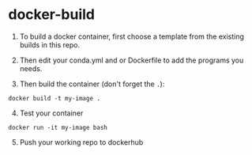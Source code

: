 # docker-build


1. To build a docker container, first choose a template from the existing builds in this repo.

2. Then edit your conda.yml and or Dockerfile to add the programs you needs.

3. Then build the container (don't forget the `.`):

`docker build -t my-image .`

4. Test your container 

`docker run -it my-image bash`

5. Push your working repo to dockerhub